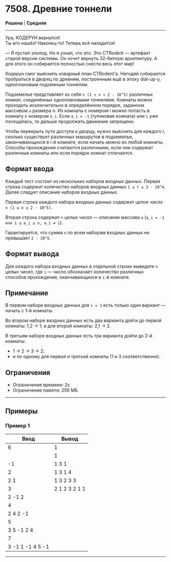 # 7508. Древние тоннели

**Решена** | **Средняя**

---

Ура, КОДЕРУН вернулся!  
Ты его нашёл! Наконец-то! Теперь всё наладится!

— Я пустил злопод. Но я узнал, что это. Это CTRodent — артефакт старой версии системы. Он хочет вернуть 32-битную архитектуру. А для этого он собирается полностью снести весь этот мир!

Кодерун смог выяснить коварный план CTRodent'a. Негодяй собирается пробраться в дворец по древним, построенным ещё в эпоху dial-up-у, одноплановым подземным тоннелям.

Подземелье представляет из себя `n (1 < n < 2 · 10^5)` различных комнат, соединённых одноплановыми тоннелями. Комнаты можно проходить исключительно в определённом порядке, заданном массивом `a` размера n. Из комнаты с номером i можно попасть в комнату с номером `a_i`. Если `a_i = -1` (тупиковая комната) или i; уже посещалась, то дальше продолжать движение запрещено.

Чтобы перекрыть пути доступа к дворцу, нужно выяснить для каждого i, сколько существует различных маршрутов в подземелье, заканчивающихся в i-й комнате, если начать можно из любой комнаты. Способы прохождения считаются различными, если они содержат различные комнаты или если порядок комнат отличается.

## Формат ввода

Каждый тест состоит из нескольких наборов входных данных. Первая строка содержит количество наборов входных данных `1 ≤ t ≤ 3 · 10^4`. Далее следует описание наборов входных данных.

Первая строка каждого набора входных данных содержит целое число `n (1 ≤ n ≤ 2 · 10^5)`.

Вторая строка содержит `n` целых чисел — описание массива `a` (`a_i = -1 или 1 ≤ a_i ≤ n, a_i ≠ i`).

Гарантируется, что сумма `n` по всем наборам входных данных не превышает `2 · 10^5`.

## Формат вывода

Для каждого набора входных данных в отдельной строке выведите `n` целых чисел, где `i` — число обозначает количество различных способов прохождения, оканчивающихся в `i`-й комнате.

## Примечание

В первом наборе входных данных для `i = 1` есть только один вариант — начать с 1-й комнаты.

Во втором наборе входных данных есть два варианта дойти до первой комнаты: 1,2 → 1; и для второй комнаты: 2,1 → 2.

В третьем наборе входных данных есть три варианта дойти до 2-й комнаты:
- 1 → 2 → 3 → 2;
- и по одному для первой и третьей комнаты (1 и 3 соответственно).

## Ограничения

- Ограничение времени: 2с
- Ограничение памяти: 256 МБ


---

## Примеры

### Пример 1

| Ввод | Вывод |
|-------|--------|
| 6  |  1 | 
| |1  | 2 2  | 
| -1  | 1 3 1  | 
| 2  | 1 3 1 4  | 
| 2 1  | 1 3 2 3 3  | 
| 3  | 2 1 2 3 2 1 1 | 
| 2 -1 2  |   | 
| 4  |   | 
| 2 4 2 -1  |   | 
| 5  |   | 
| 3 5 -1 2 4  |   | 
| 7  |   | 
| 3 -1 1 -1 4 5 -1   |       |


---
